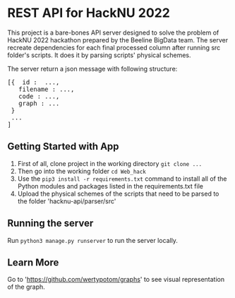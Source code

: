 # REST API for HackNU 2022

This project is a bare-bones API server designed to solve the problem of HackNU 2022 hackathon prepared by the Beeline BigData team. The server recreate dependencies for each final processed column after running src folder's scripts. It does it by parsing scripts' physical schemes. 

The server return a json message with following structure: <br />
<pre>
[{  id :  ..., 
   filename : ..., 
   code : ..., 
   graph : ... 
 } 
 ... 
] 
</pre>

## Getting Started with App

1. First of all, clone project in the working directory `git clone ...` <br />
2. Then go into the working folder `cd Web_hack` <br />
3. Use the `pip3 install -r requirements.txt` command to install all of the Python modules and packages listed in the requirements.txt file <br />
4. Upload the physical schemes of the scripts that need to be parsed to the folder 'hacknu-api/parser/src' <br />

## Running the server

Run `python3 manage.py runserver` to run the server locally.

## Learn More

Go to 'https://github.com/wertypotom/graphs' to see visual representation of the graph.

